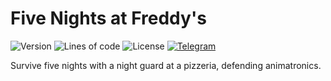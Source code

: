 # Five Nights at Freddy's

![Version](https://img.shields.io/badge/dynamic/json?label=version&query=version&url=https://raw.githubusercontent.com/nernar/freddy-s/master/mod.info&color=D19121&logoColor=white&logo=clockify&style=flat-square)
![Lines of code](https://img.shields.io/tokei/lines/github/nernar/freddy-s?color=2727E3&logoColor=white&logo=sourcegraph&style=flat-square)
![License](https://img.shields.io/github/license/nernar/freddy-s?color=D22128&logoColor=white&logo=apache&style=flat-square)
[![Telegram](https://img.shields.io/badge/channel-gray?logo=telegram&style=flat-square)](https://t.me/ntInsideChat)

Survive five nights with a night guard at a pizzeria, defending animatronics.

